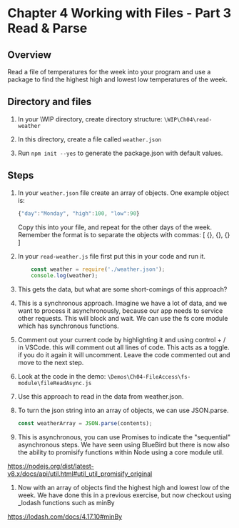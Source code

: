 # Chapter 4 Working with Files - Part 3 Read & Parse

## Overview

Read a file of temperatures for the week into your program and use a package to find the highest high and lowest low temperatures of the week.

## Directory and files

1. In your \WIP directory, create directory structure: `\WIP\Ch04\read-weather`

1. In this directory, create a file called `weather.json`

1. Run `npm init --yes` to generate the package.json with default values.

## Steps

1. In your `weather.json` file create an array of objects. One example object is:
    ```javascript
    {"day":"Monday", "high":100, "low":90}
    ```

    Copy this into your file, and repeat for the other days of the week. Remember the format is to separate the objects with commas:  [ {}, {}, {} ] 

1. In your `read-weather.js` file first put this in your code and run it. 
    
    ```javascript
        const weather = require('./weather.json');
        console.log(weather);
    ```

1. This gets the data, but what are some short-comings of this approach?

1. This is a synchronous approach.  Imagine we have a lot of data, and we want to process it asynchronously, because our app needs to service other requests. This will block and wait. We can use the fs core module which has synchronous functions.
    
1. Comment out your current code by highlighting it and using control + / in VSCode. this will comment out all lines of code. This acts as a toggle. if you do it again it will uncomment. Leave the code commented out and move to the next step.

1. Look at the code in the demo: `\Demos\Ch04-FileAccess\fs-module\fileReadAsync.js`

1. Use this approach to read in the data from weather.json.
    
1. To turn the json string into an array of objects, we can use JSON.parse.

    ```javascript
    const weatherArray = JSON.parse(contents);
    ```

1. This is asynchronous, you can use Promises to indicate the "sequential" asynchronous steps. We have seen using BlueBird but there is now also the ability to promisify functions within Node using a core module util.

https://nodejs.org/dist/latest-v8.x/docs/api/util.html#util_util_promisify_original

1. Now with an array of objects find the highest high and lowest low of the week. We have done this in a previous exercise, but now checkout using _lodash functions such as minBy

https://lodash.com/docs/4.17.10#minBy

